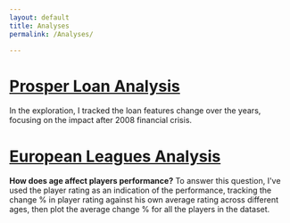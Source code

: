 ```yaml
---
layout: default
title: Analyses
permalink: /Analyses/

---
```

# [Prosper Loan Analysis](Analyses/ProsperLoan)
In the exploration, I tracked the loan features change over the years, focusing on the impact after 2008 financial crisis.


# [European Leagues Analysis](/Analyses/EuropeanLeaguesAnalysis)

**How does age affect players performance?**
To answer this question, I've used the player rating as an indication of the performance, tracking the change % in player rating against his own average rating across different ages, then plot the average change % for all the players in the dataset.
